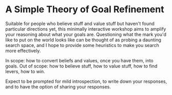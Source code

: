 # A Simple Theory of Goal Refinement

Suitable for people who believe stuff and value stuff but haven't found particular directions yet, this minimally interactive workshop aims to amplify your reasoning about what your goals are. Questioning what the mark you'd like to put on the world looks like can be thought of as probing a daunting search space, and I hope to provide some heuristics to make you search more effectively.

In scope: how to convert beliefs and values, once you have them, into goals.
Out of scope: how to believe stuff, how to value stuff, how to find levers, how to win.

Expect to be prompted for mild introspection, to write down your responses, and to have the option of sharing your responses. 
